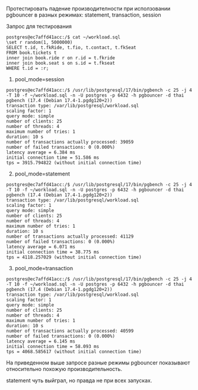 
Протестировать падение производителности при исползовании pgbouncer в разных режимах: statement, transaction, session

Запрос для тестирования

```
postgres@ec7affd41acc:/$ cat ~/workload.sql 
\set r random(1, 5000000) 
SELECT t.id, t.fkRide, t.fio, t.contact, t.fkSeat 
FROM book.tickets t 
inner join book.ride r on r.id = t.fkride 
inner join book.seat s on s.id = t.fkseat 
WHERE t.id = :r;
```

1. pool_mode=session
```
postgres@ec7affd41acc:/$ /usr/lib/postgresql/17/bin/pgbench -c 25 -j 4 -T 10 -f ~/workload.sql -n -U postgres -p 6432 -h pgbouncer -d thai
pgbench (17.4 (Debian 17.4-1.pgdg120+2))
transaction type: /var/lib/postgresql/workload.sql
scaling factor: 1
query mode: simple
number of clients: 25
number of threads: 4
maximum number of tries: 1
duration: 10 s
number of transactions actually processed: 39059
number of failed transactions: 0 (0.000%)
latency average = 6.384 ms
initial connection time = 51.586 ms
tps = 3915.794822 (without initial connection time)
```

2. pool_mode=statement
```
postgres@ec7affd41acc:/$ /usr/lib/postgresql/17/bin/pgbench -c 25 -j 4 -T 10 -f ~/workload.sql -n -U postgres -p 6432 -h pgbouncer -d thai
pgbench (17.4 (Debian 17.4-1.pgdg120+2))
transaction type: /var/lib/postgresql/workload.sql
scaling factor: 1
query mode: simple
number of clients: 25
number of threads: 4
maximum number of tries: 1
duration: 10 s
number of transactions actually processed: 41129
number of failed transactions: 0 (0.000%)
latency average = 6.071 ms
initial connection time = 38.775 ms
tps = 4118.257029 (without initial connection time)
```

3. pool_mode=transaction
```
postgres@ec7affd41acc:/$ /usr/lib/postgresql/17/bin/pgbench -c 25 -j 4 -T 10 -f ~/workload.sql -n -U postgres -p 6432 -h pgbouncer -d thai
pgbench (17.4 (Debian 17.4-1.pgdg120+2))
transaction type: /var/lib/postgresql/workload.sql
scaling factor: 1
query mode: simple
number of clients: 25
number of threads: 4
maximum number of tries: 1
duration: 10 s
number of transactions actually processed: 40599
number of failed transactions: 0 (0.000%)
latency average = 6.145 ms
initial connection time = 58.093 ms
tps = 4068.585617 (without initial connection time)
```

На приведенном выше запросе разные режимы pgbouncer показывают относительно похожую производительность.

statement чуть выйграл, но правда не при всех запусках. 

